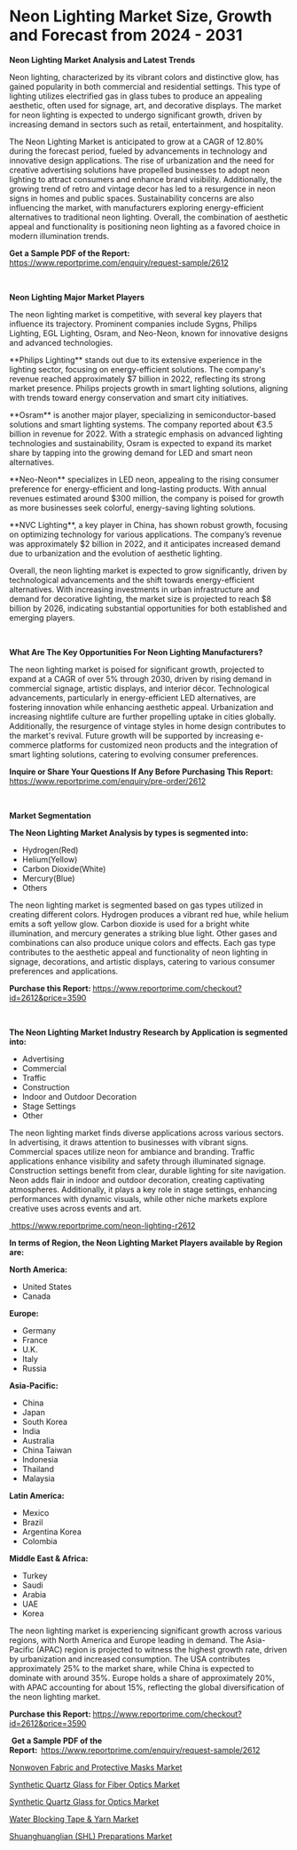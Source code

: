 <p><h1>Neon Lighting Market Size, Growth and Forecast from 2024 - 2031</h1></p><p><strong>Neon Lighting Market Analysis and Latest Trends</strong></p>
<p><p>Neon lighting, characterized by its vibrant colors and distinctive glow, has gained popularity in both commercial and residential settings. This type of lighting utilizes electrified gas in glass tubes to produce an appealing aesthetic, often used for signage, art, and decorative displays. The market for neon lighting is expected to undergo significant growth, driven by increasing demand in sectors such as retail, entertainment, and hospitality. </p><p>The Neon Lighting Market is anticipated to grow at a CAGR of 12.80% during the forecast period, fueled by advancements in technology and innovative design applications. The rise of urbanization and the need for creative advertising solutions have propelled businesses to adopt neon lighting to attract consumers and enhance brand visibility. Additionally, the growing trend of retro and vintage decor has led to a resurgence in neon signs in homes and public spaces. Sustainability concerns are also influencing the market, with manufacturers exploring energy-efficient alternatives to traditional neon lighting. Overall, the combination of aesthetic appeal and functionality is positioning neon lighting as a favored choice in modern illumination trends.</p></p>
<p><strong>Get a Sample PDF of the Report:&nbsp;</strong> <a href="https://www.reportprime.com/enquiry/request-sample/2612?utm_campaign=1179&utm_medium=2&utm_source=Github&utm_content=ia&utm_term=10102024&utm_id=neon-lighting">https://www.reportprime.com/enquiry/request-sample/2612</a></p>
<p>&nbsp;</p>
<p><strong>Neon Lighting Major Market Players</strong></p>
<p><p>The neon lighting market is competitive, with several key players that influence its trajectory. Prominent companies include Sygns, Philips Lighting, EGL Lighting, Osram, and Neo-Neon, known for innovative designs and advanced technologies.</p><p>**Philips Lighting** stands out due to its extensive experience in the lighting sector, focusing on energy-efficient solutions. The company's revenue reached approximately $7 billion in 2022, reflecting its strong market presence. Philips projects growth in smart lighting solutions, aligning with trends toward energy conservation and smart city initiatives.</p><p>**Osram** is another major player, specializing in semiconductor-based solutions and smart lighting systems. The company reported about €3.5 billion in revenue for 2022. With a strategic emphasis on advanced lighting technologies and sustainability, Osram is expected to expand its market share by tapping into the growing demand for LED and smart neon alternatives.</p><p>**Neo-Neon** specializes in LED neon, appealing to the rising consumer preference for energy-efficient and long-lasting products. With annual revenues estimated around $300 million, the company is poised for growth as more businesses seek colorful, energy-saving lighting solutions.</p><p>**NVC Lighting**, a key player in China, has shown robust growth, focusing on optimizing technology for various applications. The company’s revenue was approximately $2 billion in 2022, and it anticipates increased demand due to urbanization and the evolution of aesthetic lighting.</p><p>Overall, the neon lighting market is expected to grow significantly, driven by technological advancements and the shift towards energy-efficient alternatives. With increasing investments in urban infrastructure and demand for decorative lighting, the market size is projected to reach $8 billion by 2026, indicating substantial opportunities for both established and emerging players.</p></p>
<p>&nbsp;</p>
<p><strong>What Are The Key Opportunities For Neon Lighting Manufacturers?</strong></p>
<p><p>The neon lighting market is poised for significant growth, projected to expand at a CAGR of over 5% through 2030, driven by rising demand in commercial signage, artistic displays, and interior décor. Technological advancements, particularly in energy-efficient LED alternatives, are fostering innovation while enhancing aesthetic appeal. Urbanization and increasing nightlife culture are further propelling uptake in cities globally. Additionally, the resurgence of vintage styles in home design contributes to the market's revival. Future growth will be supported by increasing e-commerce platforms for customized neon products and the integration of smart lighting solutions, catering to evolving consumer preferences.</p></p>
<p><strong>Inquire or Share Your Questions If Any Before Purchasing This Report:</strong> <a href="https://www.reportprime.com/enquiry/pre-order/2612?utm_campaign=1179&utm_medium=2&utm_source=Github&utm_content=ia&utm_term=10102024&utm_id=neon-lighting">https://www.reportprime.com/enquiry/pre-order/2612</a></p>
<p>&nbsp;</p>
<p><strong>Market Segmentation</strong></p>
<p><strong>The Neon Lighting Market Analysis by types is segmented into:</strong></p>
<p><ul><li>Hydrogen(Red)</li><li>Helium(Yellow)</li><li>Carbon Dioxide(White)</li><li>Mercury(Blue)</li><li>Others</li></ul></p>
<p><p>The neon lighting market is segmented based on gas types utilized in creating different colors. Hydrogen produces a vibrant red hue, while helium emits a soft yellow glow. Carbon dioxide is used for a bright white illumination, and mercury generates a striking blue light. Other gases and combinations can also produce unique colors and effects. Each gas type contributes to the aesthetic appeal and functionality of neon lighting in signage, decorations, and artistic displays, catering to various consumer preferences and applications.</p></p>
<p><strong>Purchase this Report:&nbsp;</strong><a href="https://www.reportprime.com/checkout?id=2612&price=3590&utm_campaign=1179&utm_medium=2&utm_source=Github&utm_content=ia&utm_term=10102024&utm_id=neon-lighting">https://www.reportprime.com/checkout?id=2612&price=3590</a></p>
<p>&nbsp;</p>
<p><strong>The Neon Lighting Market Industry Research by Application is segmented into:</strong></p>
<p><ul><li>Advertising</li><li>Commercial</li><li>Traffic</li><li>Construction</li><li>Indoor and Outdoor Decoration</li><li>Stage Settings</li><li>Other</li></ul></p>
<p><p>The neon lighting market finds diverse applications across various sectors. In advertising, it draws attention to businesses with vibrant signs. Commercial spaces utilize neon for ambiance and branding. Traffic applications enhance visibility and safety through illuminated signage. Construction settings benefit from clear, durable lighting for site navigation. Neon adds flair in indoor and outdoor decoration, creating captivating atmospheres. Additionally, it plays a key role in stage settings, enhancing performances with dynamic visuals, while other niche markets explore creative uses across events and art.</p></p>
<p><a href="https://www.reportprime.com/neon-lighting-r2612?utm_campaign=1179&utm_medium=2&utm_source=Github&utm_content=ia&utm_term=10102024&utm_id=neon-lighting">&nbsp;https://www.reportprime.com/neon-lighting-r2612</a></p>
<p><strong>In terms of Region, the Neon Lighting Market Players available by Region are:</strong></p>
<p>
    <p> <strong> North America: </strong>
        <ul>
            <li>United States</li>
            <li>Canada</li>
        </ul>
        </p> 
    <p> <strong> Europe: </strong>
        <ul>
            <li>Germany</li>
            <li>France</li>
            <li>U.K.</li>
            <li>Italy</li>
            <li>Russia</li>
        </ul>
        </p> 
    <p> <strong> Asia-Pacific: </strong>
        <ul>
            <li>China</li>
            <li>Japan</li>
            <li>South Korea</li>
            <li>India</li>
            <li>Australia</li>
            <li>China Taiwan</li>
            <li>Indonesia</li>
            <li>Thailand</li>
            <li>Malaysia</li>
        </ul>
        </p> 
    <p> <strong> Latin America: </strong>
        <ul>
            <li>Mexico</li>
            <li>Brazil</li>
            <li>Argentina Korea</li>
            <li>Colombia</li>
        </ul>
        </p> 
    <p> <strong> Middle East & Africa: </strong>
        <ul>
            <li>Turkey</li>
            <li>Saudi</li>
            <li>Arabia</li>
            <li>UAE</li>
            <li>Korea</li>
        </ul>
    </p>
    </p>
<p><p>The neon lighting market is experiencing significant growth across various regions, with North America and Europe leading in demand. The Asia-Pacific (APAC) region is projected to witness the highest growth rate, driven by urbanization and increased consumption. The USA contributes approximately 25% to the market share, while China is expected to dominate with around 35%. Europe holds a share of approximately 20%, with APAC accounting for about 15%, reflecting the global diversification of the neon lighting market.</p></p>
<p><strong>Purchase this Report: </strong><a href="https://www.reportprime.com/checkout?id=2612&price=3590&utm_campaign=1179&utm_medium=2&utm_source=Github&utm_content=ia&utm_term=10102024&utm_id=neon-lighting">https://www.reportprime.com/checkout?id=2612&price=3590</a></p>
<p>&nbsp;<strong>Get a Sample PDF of the Report:&nbsp;&nbsp;</strong><a href="https://www.reportprime.com/enquiry/request-sample/2612?utm_campaign=1179&utm_medium=2&utm_source=Github&utm_content=ia&utm_term=10102024&utm_id=neon-lighting">https://www.reportprime.com/enquiry/request-sample/2612</a></p>
<p><strong></strong></p>
<p><p><a href="https://www.linkedin.com/pulse/driving-forces-global-nonwoven-fabric-protective-masks-market-pqmgf?utm_campaign=1179&utm_medium=2&utm_source=Github&utm_content=ia&utm_term=10102024&utm_id=neon-lighting">Nonwoven Fabric and Protective Masks Market</a></p><p><a href="https://www.linkedin.com/pulse/regional-adaptations-global-synthetic-quartz-glass-fiber-optics-o5fzf?utm_campaign=1179&utm_medium=2&utm_source=Github&utm_content=ia&utm_term=10102024&utm_id=neon-lighting">Synthetic Quartz Glass for Fiber Optics Market</a></p><p><a href="https://www.linkedin.com/pulse/consumer-behavior-shifts-synthetic-quartz-glass-optics-tboef?utm_campaign=1179&utm_medium=2&utm_source=Github&utm_content=ia&utm_term=10102024&utm_id=neon-lighting">Synthetic Quartz Glass for Optics Market</a></p><p><a href="https://www.linkedin.com/pulse/global-water-blocking-tape-yarn-market-pulse-trends-growth-analysis-bwstf?utm_campaign=1179&utm_medium=2&utm_source=Github&utm_content=ia&utm_term=10102024&utm_id=neon-lighting">Water Blocking Tape & Yarn Market</a></p><p><a href="https://www.linkedin.com/pulse/evolution-shuanghuanglian-shl-preparations-market-key-shifts-ewdyf?utm_campaign=1179&utm_medium=2&utm_source=Github&utm_content=ia&utm_term=10102024&utm_id=neon-lighting">Shuanghuanglian (SHL) Preparations Market</a></p></p>